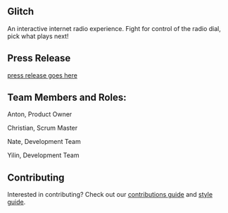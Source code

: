 ## Glitch

An interactive internet radio experience. Fight for control of the radio dial, pick what plays next!

## Press Release

[press release goes here](#)

## Team Members and Roles:

Anton, Product Owner

Christian, Scrum Master

Nate, Development Team

Yilin, Development Team

## Contributing

Interested in contributing? Check out our [contributions guide](CONTRIBUTING.Md) and [style guide](STYLE_GUIDE.md).
